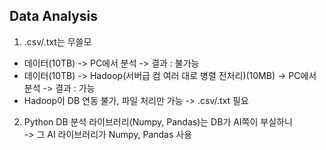 ## Data Analysis
1. .csv/.txt는 무쓸모
- 데이터(10TB) -> PC에서 분석 -> 결과 : 불가능
- 데이터(10TB) -> Hadoop(서버급 컴 여러 대로 병렬 전처리)(10MB)
    -> PC에서 분석 -> 결과 : 가능
- Hadoop이 DB 연동 불가, 파일 처리만 가능 -> .csv/.txt 필요
2. Python DB 분석 라이브러리(Numpy, Pandas)는 DB가 AI쪽이 부실하니  
    -> 그 AI 라이브러리가 Numpy, Pandas 사용